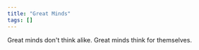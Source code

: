 ```yaml
---
title: "Great Minds"
tags: []
---
```


Great minds don't think alike. Great minds think for themselves.
